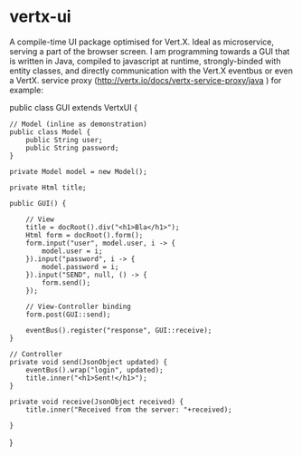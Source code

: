 vertx-ui
===

A compile-time UI package optimised for Vert.X. Ideal as microservice, serving a part of the browser screen.
I am programming towards a GUI that is written in Java, compiled to javascript at runtime, strongly-binded with entity classes, and directly communication with the Vert.X eventbus or even a VertX. service proxy (http://vertx.io/docs/vertx-service-proxy/java ) for example:

   public class GUI extends VertxUI {

	// Model (inline as demonstration)
	public class Model {
		public String user;
		public String password;
	}

	private Model model = new Model();

	private Html title;

	public GUI() {

		// View
		title = docRoot().div("<h1>Bla</h1>");
		Html form = docRoot().form();
		form.input("user", model.user, i -> {
			model.user = i;
		}).input("password", i -> {
			model.password = i;
		}).input("SEND", null, () -> {
			form.send();
		});

		// View-Controller binding
		form.post(GUI::send);
    
		eventBus().register("response", GUI::receive);
	}

	// Controller
	private void send(JsonObject updated) {
		eventBus().wrap("login", updated);
		title.inner("<h1>Sent!</h1>");
	}

	private void receive(JsonObject received) {
		title.inner("Received from the server: "+received);

	}

  }

